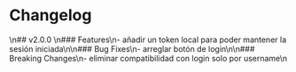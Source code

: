 # Changelog
\n## v2.0.0
\n### Features\n- añadir un token local para poder mantener la sesión iniciada\n\n### Bug Fixes\n- arreglar botón de login\n\n### Breaking Changes\n- eliminar compatibilidad con login solo por username\n
